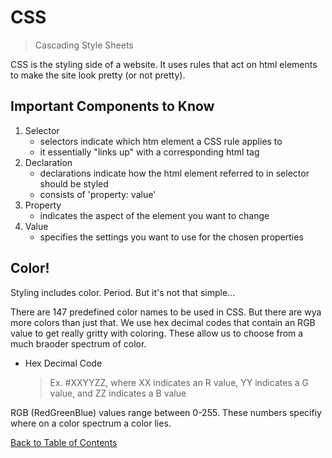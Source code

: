 # CSS
> Cascading Style Sheets

CSS is the styling side of a website. It uses rules that act on html elements to make the site look pretty (or not pretty).

## Important Components to Know

1. Selector
    * selectors indicate which htm element a CSS rule applies to
    * it essentially "links up" with a corresponding html tag
2. Declaration 
    - declarations indicate how the html element referred to in selector should be styled
    - consists of 'property: value'
3. Property
    - indicates the aspect of the element you want to change
4. Value
    - specifies the settings you want to use for the chosen properties

## Color!

Styling includes color. Period. But it's not that simple...

There are 147 predefined color names to be used in CSS. But there are wya more colors than just that. We use hex decimal codes that contain an RGB value to get really gritty with coloring. These allow us to choose from a much braoder spectrum of color. 

- Hex Decimal Code
    > Ex. #XXYYZZ, where XX indicates an R value, YY indicates a G value, and ZZ indicates a B value

RGB (RedGreenBlue) values range between 0-255. These numbers specifiy where on a color spectrum a color lies. 



[Back to Table of Contents](README.md) 